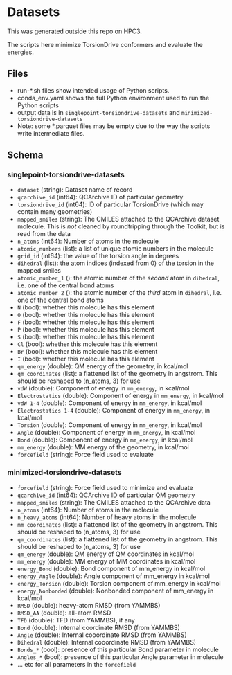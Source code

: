 # Datasets

This was generated outside this repo on HPC3.

The scripts here minimize TorsionDrive conformers and evaluate the energies.

## Files

- run-*.sh files show intended usage of Python scripts.
- conda_env.yaml shows the full Python environment used to run the Python scripts
- output data is in `singlepoint-torsiondrive-datasets` and `minimized-torsiondrive-datasets`
- Note: some *.parquet files may be empty due to the way the scripts write intermediate files.

## Schema

### singlepoint-torsiondrive-datasets
- `dataset` (string): Dataset name of record
- `qcarchive_id` (int64): QCArchive ID of particular geometry
- `torsiondrive_id` (int64): ID of particular TorsionDrive (which may contain many geometries)
- `mapped_smiles` (string): The CMILES attached to the QCArchive dataset molecule. This is *not* cleaned by roundtripping through the Toolkit, but is read from the data
- `n_atoms` (int64): Number of atoms in the molecule
- `atomic_numbers` (list<int64>): a list of unique atomic numbers in the molecule
- `grid_id` (int64): the value of the torsion angle in degrees
- `dihedral` (list<int64>): the atom indices (indexed from 0) of the torsion in the mapped smiles
- `atomic_number_1` (<int64>): the atomic number of the *second* atom in `dihedral`, i.e. one of the central bond atoms
- `atomic_number_2` (<int64>): the atomic number of the *third* atom in `dihedral`, i.e. one of the central bond atoms
- `N` (bool): whether this molecule has this element
- `O` (bool): whether this molecule has this element
- `F` (bool): whether this molecule has this element
- `P` (bool): whether this molecule has this element
- `S` (bool): whether this molecule has this element
- `Cl` (bool): whether this molecule has this element
- `Br` (bool): whether this molecule has this element
- `I` (bool): whether this molecule has this element
- `qm_energy` (double): QM energy of the geometry, in kcal/mol
- `qm_coordinates` (list<double>): a flattened list of the geometry in angstrom. This should be reshaped to (n_atoms, 3) for use
- `vdW` (double): Component of energy in `mm_energy`, in kcal/mol
- `Electrostatics` (double): Component of energy in `mm_energy`, in kcal/mol
- `vdW 1-4` (double): Component of energy in `mm_energy`, in kcal/mol
- `Electrostatics 1-4` (double): Component of energy in `mm_energy`, in kcal/mol
- `Torsion` (double): Component of energy in `mm_energy`, in kcal/mol
- `Angle` (double): Component of energy in `mm_energy`, in kcal/mol
- `Bond` (double): Component of energy in `mm_energy`, in kcal/mol
- `mm_energy` (double): MM energy of the geometry, in kcal/mol
- `forcefield` (string): Force field used to evaluate


### minimized-torsiondrive-datasets

- `forcefield` (string): Force field used to minimize and evaluate
- `qcarchive_id` (int64): QCArchive ID of particular QM geometry
- `mapped_smiles` (string): The CMILES attached to the QCArchive data
- `n_atoms` (int64):  Number of atoms in the molecule
- `n_heavy_atoms` (int64): Number of heavy atoms in the molecule
- `mm_coordinates` (list<double>): a flattened list of the geometry in angstrom. This should be reshaped to (n_atoms, 3) for use
- `qm_coordinates` (list<double>): a flattened list of the geometry in angstrom. This should be reshaped to (n_atoms, 3) for use
- `qm_energy` (double): QM energy of QM coordinates in kcal/mol
- `mm_energy` (double): MM energy of MM coordinates in kcal/mol
- `energy_Bond` (double): Bond component of mm_energy in kcal/mol
- `energy_Angle` (double): Angle component of mm_energy in kcal/mol
- `energy_Torsion` (double): Torsion component of mm_energy in kcal/mol
- `energy_Nonbonded` (double): Nonbonded component of mm_energy in kcal/mol
- `RMSD` (double): heavy-atom RMSD (from YAMMBS)
- `RMSD_AA` (double): all-atom RMSD
- `TFD` (double): TFD (from YAMMBS), if any
- `Bond` (double): Internal coordinate RMSD (from YAMMBS)
- `Angle` (double): Internal cooordinate RMSD (from YAMMBS)
- `Dihedral` (double): Internal cooordinate RMSD (from YAMMBS)
- `Bonds_*` (bool): presence of this particular Bond parameter in molecule
- `Angles_*` (bool): presence of this particular Angle parameter in molecule
- ... etc for all parameters in the `forcefield`
